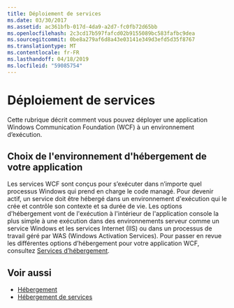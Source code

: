 ```yaml
---
title: Déploiement de services
ms.date: 03/30/2017
ms.assetid: ac361bfb-017d-4da9-a2d7-fc0fb72d65bb
ms.openlocfilehash: 2c3cd17b597fafcd02b9155089bc583fafbc9dea
ms.sourcegitcommit: 0be8a279af6d8a43e03141e349d3efd5d35f8767
ms.translationtype: MT
ms.contentlocale: fr-FR
ms.lasthandoff: 04/18/2019
ms.locfileid: "59085754"
---
```

# <a name="deploying-services"></a>Déploiement de services
Cette rubrique décrit comment vous pouvez déployer une application Windows Communication Foundation (WCF) à un environnement d’exécution.  
  
## <a name="choosing-the-hosting-environment-for-your-application"></a>Choix de l'environnement d'hébergement de votre application  
 Les services WCF sont conçus pour s’exécuter dans n’importe quel processus Windows qui prend en charge le code managé. Pour devenir actif, un service doit être hébergé dans un environnement d'exécution qui le crée et contrôle son contexte et sa durée de vie. Les options d'hébergement vont de l'exécution à l'intérieur de l'application console la plus simple à une exécution dans des environnements serveur comme un service Windows et les services Internet (IIS) ou dans un processus de travail géré par WAS (Windows Activation Services). Pour passer en revue les différentes options d’hébergement pour votre application WCF, consultez [Services d’hébergement](../../../../docs/framework/wcf/hosting-services.md).  
  
## <a name="see-also"></a>Voir aussi

- [Hébergement](../../../../docs/framework/wcf/feature-details/hosting.md)
- [Hébergement de services](../../../../docs/framework/wcf/hosting-services.md)

